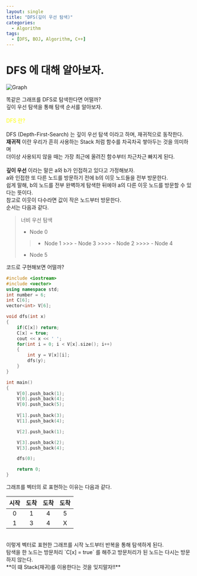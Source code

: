 ```yaml
---
layout: single
title: "DFS(깊이 우선 탐색)"
categories:
  - Algorithm
tags:
  - [DFS, BOJ, Algorithm, C++]
---
```


# DFS 에 대해 알아보자.
![Graph](https://user-images.githubusercontent.com/87271529/165806126-b230461d-8003-4a32-a27b-29fc230e8c51.png)<br>

똑같은 그래프를 DFS로 탐색한다면 어떨까? <br>
깊이 우선 탐색을 통해 탐색 순서를 알아보자.
<br><br>
<span style="color:yellow"> DFS 란? </span> 
<br><br>
DFS (Depth-First-Search) 는 깊이 우선 탐색 이라고 하며, 재귀적으로 동작한다. <br>
**재귀적** 이란 우리가 흔히 사용하는 Stack 처럼 함수를 차곡차곡 쌓아두는 것을 의미하며<br>
더이상 사용되지 않을 때는 가장 최근에 올려진 함수부터 차근차근 빠지게 된다. <br><br>
**깊이 우선** 이라는 말은 a와 b가 인접하고 있다고 가정해보자. <br>
a와 인접한 또 다른 노드를 방문하기 전에 b의 이웃 노드들을 전부 방문한다.<br>
쉽게 말해, b의 노드를 전부 완벽하게 탐색한 뒤에야 a의 다른 이웃 노드를 방문할 수 있다는 뜻이다.<br>
참고로 이웃이 다수라면 값이 작은 노드부터 방문한다. <br>
순서는 다음과 같다. <br>
> 너비 우선 탐색
> - Node 0
  >> - Node 1
    >>> - Node 3
      >>>> - Node 2
      >>>> - Node 4
> - Node 5

코드로 구현해보면 어떨까?
```c++
#include <iostream>
#include <vector>
using namespace std;
int number = 6;
int C[6]; 
vector<int> V[6]; 

void dfs(int x)
{
    if(C[x]) return;
    C[x] = true;
    cout << x << ' ';
    for(int i = 0; i < V[x].size(); i++)
    {
        int y = V[x][i];
        dfs(y);
    }
}

int main()
{
    V[0].push_back(1);
    V[0].push_back(4);
    V[0].push_back(5);
    
    V[1].push_back(3);
    V[1].push_back(4);

    V[2].push_back(1);

    V[3].push_back(2);
    V[3].push_back(4);

    dfs(0);

    return 0;
}
```
그래프를 벡터의 로 표현하는 이유는 다음과 같다. <br>

|시작|도착|도착|도착|
|:-:|:-:|:-:|:-:|
|0|1|4|5|
|1|3|4|X|

<br>
이렇게 벡터로 표현한 그래프를 시작 노드부터 반복을 통해 탐색하게 된다.<br>
탐색을 한 노드는 방문처리 `C[x] = true` 를 해주고 방문처리가 된 노드는 다시는 방문하지 않는다.<br>
**이 떄 Stack(재귀)를 이용한다는 것을 잊지말자!!**
